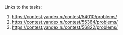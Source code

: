 Links to the tasks:

  1. https://contest.yandex.ru/contest/54010/problems/
  2. https://contest.yandex.ru/contest/55364/problems/
  3. https://contest.yandex.ru/contest/56822/problems/
